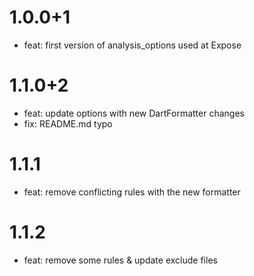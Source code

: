 # 1.0.0+1

- feat: first version of analysis_options used at Expose

# 1.1.0+2

- feat: update options with new DartFormatter changes
- fix: README.md typo

# 1.1.1

- feat: remove conflicting rules with the new formatter

# 1.1.2

- feat: remove some rules & update exclude files